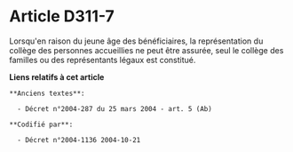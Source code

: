 # Article D311-7

Lorsqu'en raison du jeune âge des bénéficiaires, la représentation du collège des personnes accueillies ne peut être assurée,
seul le collège des familles ou des représentants légaux est constitué.

**Liens relatifs à cet article**

	**Anciens textes**:

	  - Décret n°2004-287 du 25 mars 2004 - art. 5 (Ab)

	**Codifié par**:

	  - Décret n°2004-1136 2004-10-21
